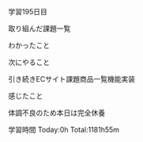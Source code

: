 学習195日目

取り組んだ課題一覧



わかったこと

次にやること

引き続きECサイト課題商品一覧機能実装

感じたこと

体調不良のため本日は完全休養

学習時間 Today:0h Total:1181h55m